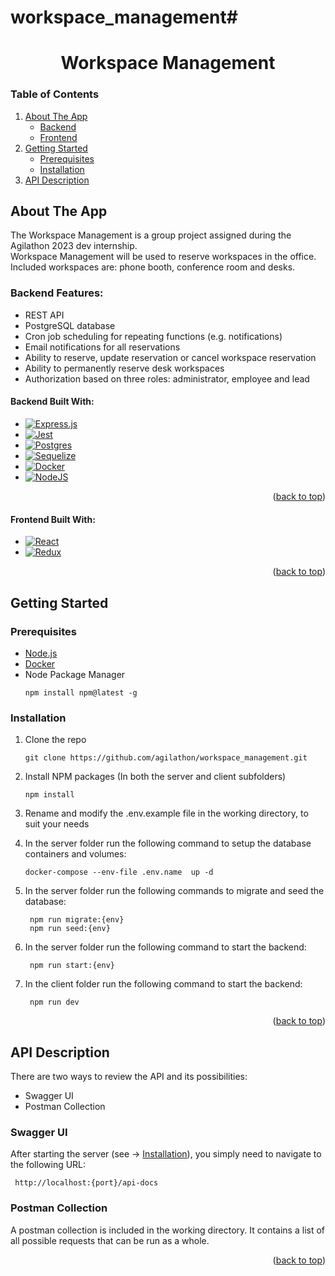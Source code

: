 # workspace_management#
 <a name="readme-top"></a>

<h1 align="center">Workspace Management</h1>

  <h3>Table of Contents</h3>
  <ol>
    <li>
      <a href="#about-the-app">About The App</a>
      <ul>
        <li><a href="#notable-backend-features">Backend</a></li>
        <li><a href="#notable-frontend-features">Frontend</a></li>
      </ul>
    </li>
    <li>
      <a href="#getting-started">Getting Started</a>
      <ul>
        <li><a href="#prerequisites">Prerequisites</a></li>
        <li><a href="#installation">Installation</a></li>
      </ul>
    </li>
    <li><a href="#api-description">API Description</a></li>
  </ol>

## About The App

The Workspace Management is a group project assigned during the Agilathon 2023 dev internship.<br>
Workspace Management will be used to reserve workspaces in the office. Included workspaces are: phone booth, conference room and desks.

### Backend Features:
* REST API
* PostgreSQL database
* Cron job scheduling for repeating functions (e.g. notifications)
* Email notifications for all reservations
* Ability to reserve, update reservation or cancel workspace reservation
* Ability to permanently reserve desk workspaces
* Authorization based on three roles: administrator, employee and lead

#### Backend Built With:


- [![Express.js](https://img.shields.io/badge/express.js-%23404d59.svg?style=for-the-badge&logo=express&logoColor=%2361DAFB)](https://expressjs.com/)
- [![Jest](https://img.shields.io/badge/-jest-%23C21325?style=for-the-badge&logo=jest&logoColor=white)](https://jestjs.io/)
- [![Postgres](https://img.shields.io/badge/postgres-%23316192.svg?style=for-the-badge&logo=postgresql&logoColor=white)](https://www.postgresql.org/)
- [![Sequelize](https://img.shields.io/badge/Sequelize-52B0E7?style=for-the-badge&logo=Sequelize&logoColor=white)](https://sequelize.org/)
- [![Docker](https://img.shields.io/badge/docker-%230db7ed.svg?style=for-the-badge&logo=docker&logoColor=white)](https://www.docker.com/products/docker-desktop/)
- [![NodeJS](https://img.shields.io/badge/node.js-6DA55F?style=for-the-badge&logo=node.js&logoColor=white)](https://nodejs.org/en/)

<p align="right">(<a href="#readme-top">back to top</a>)</p>



#### Frontend Built With:

- [![React](https://img.shields.io/badge/react-%2320232a.svg?style=for-the-badge&logo=react&logoColor=%2361DAFB)](https://reactjs.org/)
- [![Redux](https://img.shields.io/badge/redux-%23593d88.svg?style=for-the-badge&logo=redux&logoColor=white)](https://redux-toolkit.js.org/)

<p align="right">(<a href="#readme-top">back to top</a>)</p>

## Getting Started

### Prerequisites
* [Node.js](https://nodejs.org/en/)
* [Docker](https://www.docker.com/)
* Node Package Manager
  ```
  npm install npm@latest -g
  ```

### Installation

1. Clone the repo
   ```
   git clone https://github.com/agilathon/workspace_management.git
   ```
2. Install NPM packages (In both the server and client subfolders)
   ```
   npm install
   ```
3. Rename and modify the .env.example file in the working directory, to suit your needs

4. In the server folder run the following command to setup the database containers and volumes:
   ```
   docker-compose --env-file .env.name  up -d
   ```

5. In the server folder run the following commands to migrate and seed the database:
   ```
    npm run migrate:{env}
    npm run seed:{env}
   ```
   
6. In the server folder run the following command to start the backend:
   ```
    npm run start:{env}
   ```

7. In the client folder run the following command to start the backend:
   ```
    npm run dev
   ```

   
<p align="right">(<a href="#readme-top">back to top</a>)</p>


## API Description
There are two ways to review the API and its possibilities:
* Swagger UI
* Postman Collection


### Swagger UI
After starting the server (see -> <a href="#installation">Installation</a>), you simply need to navigate to the following URL:
   ```
    http://localhost:{port}/api-docs
   ```

### Postman Collection
A postman collection is included in the working directory. It contains a list of all possible requests that can be run as a whole.

<p align="right">(<a href="#readme-top">back to top</a>)</p>
